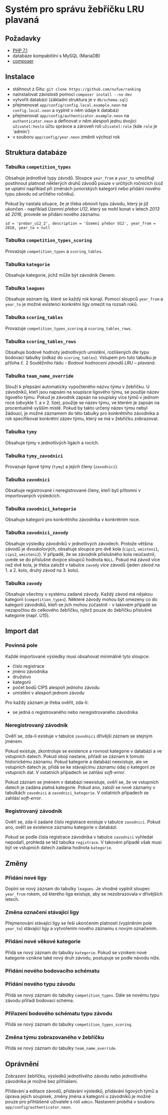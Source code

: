 # Systém pro správu žebříčku LRU plavaná

## Požadavky
- [PHP 7.1](https://secure.php.net/)
- databáze kompabitilní s MySQL (MariaDB)
- [composer](https://getcomposer.org/)

## Instalace
- stáhnout z Gitu: `git clone https://github.com/nufue/ranking`
- nainstalovat závislosti pomocí `composer install --no-dev`
- vytvořit databázi (základní struktura je v `db/schema.sql`)
- přejmenovat `app/config/config.local.example.neon` na `config.local.neon` a vyplnit v něm údaje k databázi
- přejmenovat `app/config/authenticator.example.neon` na `authenticator.neon` a definovat v něm alespoň jednu dvojici `uživatel:heslo` účtu správce a zároveň roli `uživatel:role` (kde `role` je 'admin')
- v souboru `app/config/year.neon` změnit výchozí rok

## Struktura databáze
### Tabulka `competition_types`
Obsahuje jednotlivé typy závodů. Sloupce `year_from` a `year_to` umožňují postihnout platnost některých druhů závodů pouze v určitých ročnících (což se uplatní například při změnách juniorských kategorií nebo přidání nového typu závodu od určitého ročníku).

Pokud by nastala situace, že je třeba obnovit typu závodu, který je již ukončen - například _Územní přebor U12_, který se mohl konat v letech _2013_ až _2016_, provede se přidání nového záznamu:

`id = 'prebor_u12_2', description = 'Územní přebor U12', year_from = 2018, year_to = null`   
### Tabulka `competition_types_scoring`
Provazuje `competition_types` a `scoring_tables`.

### Tabulka `kategorie`
Obsahuje kategorie, jichž může být závodník členem.

### Tabulka `leagues`
Obsahuje seznam lig, které se každý rok konají. Pomocí sloupců `year_from` a `year_to` je možné existenci konkrétní ligy omezit na rozsah roků. 

### Tabulka `scoring_tables`
Provazuje `competition_types_scoring` a `scoring_tables_rows`.

### Tabulka `scoring_tables_rows`
Obsahuje bodové hodnoty jednotlivých umístění, rozlišených dle typu bodovací tabulky (odkaz do `scoring_tables`). Vstupem pro tuto tabulku je příloha č. 2 Soutěžního řádu - _Bodové hodnocení závodů  LRU – plavaná_. 

### Tabulka `team_name_override`
Slouží k přepsání automaticky vypočteného názvu týmu v žebříčku. U závodníků, kteří jsou napsáni na soupisce ligového týmu, se použije název ligového týmu. Pokud je závodník zapsán na soupisky více týmů v jednom roce (obvykle 1. a v 2. lize), použije se název týmu, ve kterém je zapsán na procentuelně vyšším místě. Pokud by takto určený název týmu nebyl žádoucí, je možné záznamem do této tabulky pro konkrétního závodníka a rok specifikovat konkrétní zázev týmu, který se má v žebříčku zobrazovat.  

### Tabulka `tymy`
Obsahuje týmy v jednotlivých ligách a rocích.
 
### Tabulka `tymy_zavodnici`
Provazuje ligové týmy (`tymy`) a jejich členy (`zavodnici`). 
### Tabulka `zavodnici`
Obsahuje registrované i neregistrované členy, kteří byli přítomni v importovaných výsledcích. 
### Tabulka `zavodnici_kategorie`
Obsahuje kategorii pro konkrétního závodníka v konkrétním roce.
### Tabulka `zavodnici_zavody`
Obsahuje výsledky závodníků v jednotlivých závodech. Protože většina závodů je dvoukolových, obsahuje sloupce pro dvě kola (`cips1`, `umisteni1`, `cips2`, `umisteni2`). V případě, že se závodník příslušného kola neúčastnil, uvede se do příslušné dvojice sloupců hodnota `NULL`. Pokud má závod více než dvě kola, je třeba založit v tabulce `zavody` více závodů (jeden závod na 1. a 2. kolo, druhý závod na 3. kolo). 
### Tabulka `zavody`
Obsahuje všechny v systému zadané závody. Každý závod má nějakou kategorii (`competition_types`). Některé závody mohou být omezeny co do kategorií závodníků, kteří se jich mohou zúčastnit - v takovém případě se nezapočtou do celkového žebříčku, nýbrž pouze do žebříčku příslušné kategorie (např. _U15_).

## Import dat
### Povinná pole
Každé importované výsledky musí obsahovat minimálně tyto sloupce:
- číslo registrace
- jméno závodníka
- družstvo
- kategorii
- počet bodů CIPS alespoň jednoho závodu
- umístění v alespoň jednom závodu


Pro každý záznam je třeba ověřit, zda-li:
- se jedná o registrovaného nebo neregistrovaného závodníka

### Neregistrovaný závodník
Ověří se, zda-li existuje v tabulce `zavodnici` dřívější záznam se stejným jménem.

Pokud existuje, zkontroluje se existence a rovnost kategorie v databázi a ve vstupních datech. Pokud obojí nastane, přiřadí se záznam k tomuto historickému záznamu. Pokud kategorie a databázi neexistuje, ale ve vstupních datech je, přidá se ke stávajícímu záznamu údaj o kategorii ze vstupních dat.
V ostatních případech se zahlásí _soft-error_.

Pokud záznam se jménem v databázi neexistuje, ověří se, že ve vstupních datech je zadána platná kategorie. Pokud ano, založí se nové záznamy v tabulkách `zavodnici` a `zavodnici_kategorie`. V ostatních případech se zahlásí _soft-error_.

### Registrovaný závodník
Ověří se, zda-li zadané číslo registrace existuje v tabulce `zavodnici`. Pokud ano, ověří se existence záznamu kategorie v databázi.

Pokud se podle čísla registrace závodníka v tabulce `zavodnici` vyhledat nepodaří, prohledá se též tabulka `registrace`. V takovém případě však musí být ve vstupních datech zadána hodnota `kategorie`. 

## Změny
### Přidání nové ligy
Doplní se nový záznam do tabulky `leagues`. Je vhodné vyplnit sloupec `year_from` rokem, od kterého liga existuje, aby se nezobrazovala v dřívějších letech.

### Změna označení stávající ligy
Přejmenování stávající ligy se řeší ukončením platnosti (vyplněním pole `year_to`) stávající ligy a vytvořením nového záznamu s novým označením.

### Přidání nové věkové kategorie
Přidá se nový záznam do tabulky `kategorie`. Pokud se vznikem nové kategorie vznikne také nový druh závodu, postupuje se podle návodu níže.

### Přidání nového bodovacího schématu

### Přidání nového typu závodu
Přidá se nový záznam do tabulky `competition_types`. Dále se novému typu závodu přiřadí bodovací schéma.

### Přiřazení bodového schématu typu závodu
Přidá se nový záznam do tabulky `competition_types_scoring`. 

### Změna týmu zobrazovaného v žebříčku
Přidá se nový záznam do tabulky `team_name_override`.

## Oprávnění
Zobrazení žebříčku, výsledků jednotlivého závodu nebo jednotlivého závodníka je možné bez přihlášení.

Přidávání a editace závodů, přidávání výsledků, přidávání ligových týmů a úprava jejich soupisek, změny jména a kategorií u závodníků je možné pouze pro přihlášené uživatele s rolí `admin`. Nastavení probíhá v souboru `app/config/authenticator.neon`. 